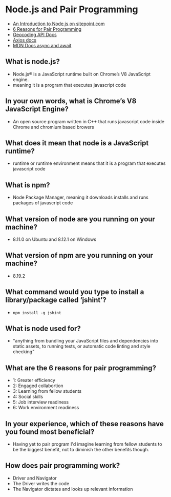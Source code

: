 # Node.js and Pair Programming
- [An Introduction to Node.js on sitepoint.com](https://www.sitepoint.com/an-introduction-to-node-js/)
- [6 Reasons for Pair Programming](https://www.codefellows.org/blog/6-reasons-for-pair-programming/)
- [Geocoding API Docs](https://locationiq.com/)
- [Axios docs](https://www.npmjs.com/package/axios)
- [MDN Docs async and await](https://developer.mozilla.org/en-US/docs/Learn/JavaScript/Asynchronous/Async_await)

## What is node.js?
- Node.js® is a JavaScript runtime built on Chrome’s V8 JavaScript engine.
- meaning it is a program that executes javascript code

## In your own words, what is Chrome’s V8 JavaScript Engine?
- An open source program written in C++ that runs javascript code inside Chrome and chromium based browers

## What does it mean that node is a JavaScript runtime?
- runtime or runtime environment means that it is a program that executes javascript code 

## What is npm?
- Node Package Manager, meaning it downloads installs and runs packages of javascript code 

## What version of node are you running on your machine?
- 8.11.0 on Ubuntu and 8.12.1 on Windows

## What version of npm are you running on your machine?
- 8.19.2

## What command would you type to install a library/package called ‘jshint’?
- `npm install -g jshint`

## What is node used for?
- "anything from bundling your JavaScript files and dependencies into static assets, to running tests, or automatic code linting and style checking" 

## What are the 6 reasons for pair programming?
- 1: Greater efficiency
- 2: Engaged collabortion
- 3: Learning from fellow students
- 4: Social skills
- 5: Job interview readiness
- 6: Work environment readiness

## In your experience, which of these reasons have you found most beneficial?
- Having yet to pair program I'd imagine learning from fellow students to be the biggest benefit, not to diminish the other benefits though. 

## How does pair programming work?
- Driver and Navigator 
- The Driver writes the code 
- The Navigator dictates and looks up relevant information 
